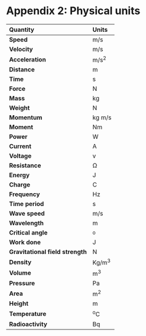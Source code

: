 # Appendix 2: Physical units

| **Quantity**                     | **Units**        |
| :------------------------------- | :--------------- |
| **Speed**                        | m/s              |
| **Velocity**                     | m/s              |
| **Acceleration**                 | m/s<sup>2</sup>  |
| **Distance**                     | m                |
| **Time**                         | s                |
| **Force**                        | N                |
| **Mass**                         | kg               |
| **Weight**                       | N                |
| **Momentum**                     | kg m/s           |
| **Moment**                       | Nm               |
| **Power**                        | W                |
| **Current**                      | A                |
| **Voltage**                      | v                |
| **Resistance**                   | Ω                |
| **Energy**                       | J                |
| **Charge**                       | C                |
| **Frequency**                    | Hz               |
| **Time period**                  | s                |
| **Wave speed**                   | m/s              |
| **Wavelength**                   | m                |
| **Critical angle**               | <sup>o</sup>     |
| **Work done**                    | J                |
| **Gravitational field strength** | N                |
| **Density**                      | Kg/m<sup>3</sup> |
| **Volume**                       | m<sup>3</sup>    |
| **Pressure**                     | Pa               |
| **Area**                         | m<sup>2</sup>    |
| **Height**                       | m                |
| **Temperature**                  | <sup>o</sup>C    |
| **Radioactivity**                | Bq               |

